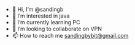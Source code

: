- 👋 Hi, I’m @sandingb
- 👀 I’m interested in java
- 🌱 I’m currently learning PC
- 💞️ I’m looking to collaborate on VPN
- 📫 How to reach me sandingbybit@gmail.com

<!---
sandingb/sandingb is a ✨ special ✨ repository because its `README.md` (this file) appears on your GitHub profile.
You can click the Preview link to take a look at your changes.
--->
